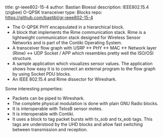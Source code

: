 title: gr-ieee802-15-4
author: Bastian Bloessl
description: IEEE802.15.4 (zigbee) O-QPSK transceiver
type: Blocks
repo: https://github.com/bastibl/gr-ieee802-15-4

- The O-QPSK PHY encapsulated in a hierarchical block.
- A block that implements the Rime communication stack. Rime is a lightweight communication stack designed for Wireless Sensor Networks and is part of the Contiki Operating System.
- A transceiver flow graph with USRP <-> PHY <-> MAC <-> Network layer (Rime) <-> UDP Socket / APP which resembles pretty well the ISO/OSI structure.
- A sample application which visualizes sensor values. The application shows how easy it is to connect an external program to the flow graph by using Socket PDU blocks.
- An IEEE 802.15.4 and Rime dissector for Wireshark.

Some interesting properties:
- Packets can be piped to Wireshark.
- The complete physical modulation is done with plain GNU Radio blocks.
- It is interoperable with TelosB sensor motes.
- It is interoperable with Contiki.
- It uses a block to tag packet bursts with tx_sob and tx_eob tags. This tags are understood by the UHD blocks and allow fast switching between transmission and reception.
